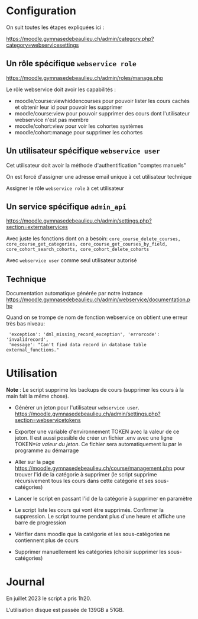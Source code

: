 # Configuration

On suit toutes les étapes expliquées ici : 

https://moodle.gymnasedebeaulieu.ch/admin/category.php?category=webservicesettings


## Un rôle spécifique `webservice role`

https://moodle.gymnasedebeaulieu.ch/admin/roles/manage.php

Le rôle webservice doit avoir les capabilités :
* moodle/course:viewhiddencourses pour pouvoir lister les cours cachés et obtenir leur id pour pouvoir les supprimer
* moodle/course:view pour pouvoir supprimer des cours dont l'utilisateur webservice n'est pas membre 
* moodle/cohort:view pour voir les cohortes systèmes
* moodle/cohort:manage pour supprimer les cohortes



## Un utilisateur spécifique `webservice user`

Cet utilisateur doit avoir la méthode d'authentification "comptes manuels"

On est forcé d'assigner une adresse email unique à cet utilisateur technique

Assigner le rôle `webservice role` à cet utilisateur

##  Un service spécifique `admin_api` 

https://moodle.gymnasedebeaulieu.ch/admin/settings.php?section=externalservices

Avec juste les fonctions dont on a besoin: `core_course_delete_courses, core_course_get_categories, core_course_get_courses_by_field, core_cohort_search_cohorts, core_cohort_delete_cohorts`

Avec `webservice user` comme seul utilisateur autorisé

## Technique 

Documentation automatique générée par notre instance
https://moodle.gymnasedebeaulieu.ch/admin/webservice/documentation.php

Quand on se trompe de nom de fonction webservice on obtient une erreur très bas niveau: 

     'exception': 'dml_missing_record_exception', 'errorcode': 'invalidrecord', 
     'message': "Can't find data record in database table external_functions."


# Utilisation

**Note** : Le script supprime les backups de cours (supprimer les cours à la main fait la même chose).

- Générer un jeton pour l'utilisateur `webservice user`. 
  https://moodle.gymnasedebeaulieu.ch/admin/settings.php?section=webservicetokens

- Exporter une variable d'environnement TOKEN avec la valeur de ce jeton. Il est aussi possible de créer un fichier .env avec une ligne TOKEN=_la valeur du jeton_. Ce fichier sera automatiquement lu par le programme au démarrage

- Aller sur la page https://moodle.gymnasedebeaulieu.ch/course/management.php pour trouver l'id de la catégorie à supprimer (le script supprime récursivement tous les cours dans cette catégorie et ses sous-catégories)

- Lancer le script en passant l'id de la catégorie à supprimer en paramètre

- Le script liste les cours qui vont être supprimés. Confirmer la suppression. Le script tourne pendant plus d'une heure et affiche une barre de progression

- Vérifier dans moodle que la catégorie et les sous-catégories ne contiennent plus de cours

- Supprimer manuellement les catégories (choisir supprimer les sous-catégories)


# Journal

En juillet 2023 le script a pris 1h20.

L'utilisation disque est passée de 139GB a 51GB.


